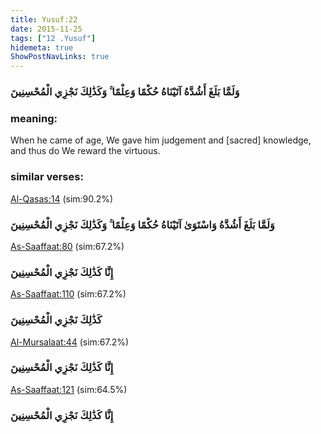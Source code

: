 ```yaml
---
title: Yusuf:22
date: 2015-11-25
tags: ["12 .Yusuf"]
hidemeta: true 
ShowPostNavLinks: true 
---
```

### وَلَمَّا بَلَغَ أَشُدَّهُ آتَيْنَاهُ حُكْمًا وَعِلْمًا ۚ وَكَذَٰلِكَ نَجْزِي الْمُحْسِنِينَ
### meaning: 
When he came of age, We gave him judgement and [sacred] knowledge, and thus do We reward the virtuous.
### similar verses: 

[Al-Qasas:14](/28/14) (sim:90.2%)

### وَلَمَّا بَلَغَ أَشُدَّهُ وَاسْتَوَىٰ آتَيْنَاهُ حُكْمًا وَعِلْمًا ۚ وَكَذَٰلِكَ نَجْزِي الْمُحْسِنِينَ

[As-Saaffaat:80](/37/80) (sim:67.2%)

### إِنَّا كَذَٰلِكَ نَجْزِي الْمُحْسِنِينَ

[As-Saaffaat:110](/37/110) (sim:67.2%)

### كَذَٰلِكَ نَجْزِي الْمُحْسِنِينَ

[Al-Mursalaat:44](/77/44) (sim:67.2%)

### إِنَّا كَذَٰلِكَ نَجْزِي الْمُحْسِنِينَ

[As-Saaffaat:121](/37/121) (sim:64.5%)

### إِنَّا كَذَٰلِكَ نَجْزِي الْمُحْسِنِينَ
